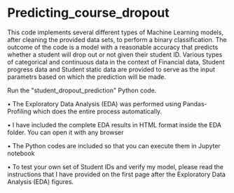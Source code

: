 # Predicting_course_dropout


This code implements several different types of Machine Learning models, after cleaning the provided
data sets, to perform a binary classification. The outcome of the code is a model with a
reasonable accuracy that predicts whether a student will drop out or not given their student ID. Various types of categorical and continuous data in the context of Financial data, Student progress data and Student static data are provided to serve as the input parametrs based on which the prediction will be made. 

Run the "student_dropout_prediction" Python code.

• The Exploratory Data Analysis (EDA) was performed using Pandas-Profiling which does the entire process automatically.

• I have included the complete EDA results in HTML format inside the EDA folder. You can open it
with any browser

• The Python codes are included so that you can execute them in Jupyter notebook

• To test your own set of Student IDs and verify my model, please read the instructions that I have
provided on the first page after the Exploratory Data Analysis (EDA) figures.
